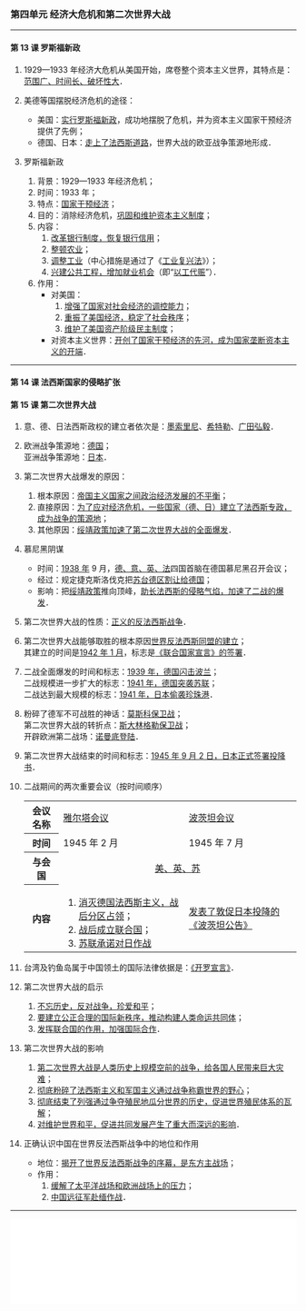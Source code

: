 ### 第四单元 经济大危机和第二次世界大战

---

#### 第 13 课 罗斯福新政

1. 1929—1933 年经济大危机从美国开始，席卷整个资本主义世界，其特点是：<u>范围广、时间长、破坏性大</u>．

2. 美德等国摆脱经济危机的途径：

    - 美国：<u>实行罗斯福新政</u>，成功地摆脱了危机，并为资本主义国家干预经济提供了先例；
    - 德国、日本：<u>走上了法西斯道路</u>，世界大战的欧亚战争策源地形成．

3. 罗斯福新政
    1. 背景：1929—1933 年经济危机；
    2. 时间：1933 年；
    3. 特点：<u>国家干预经济</u>；
    4. 目的：消除经济危机，<u>巩固和维护资本主义制度</u>；
    5. 内容：
        1. <u>改革银行制度，恢复银行信用</u>；
        2. <u>整顿农业</u>；
        3. <u>调整工业</u>（中心措施是通过了《<u>工业复兴法</u>》）；
        4. <u>兴建公共工程，增加就业机会</u>（即“<u>以工代赈</u>”）．
    6. 作用：
        - 对美国：
            1. <u>增强了国家对社会经济的调控能力</u>；
            2. <u>重振了美国经济，稳定了社会秩序</u>；
            3. <u>维护了美国资产阶级民主制度</u>；
        - 对资本主义世界：<u>开创了国家干预经济的先河，成为国家垄断资本主义的开端</u>．

---

#### 第 14 课 法西斯国家的侵略扩张

#### 第 15 课 第二次世界大战

1. 意、德、日法西斯政权的建立者依次是：<u>墨索里尼</u>、<u>希特勒</u>、<u>广田弘毅</u>．

2. 欧洲战争策源地：<u>德国</u>；<br>亚洲战争策源地：<u>日本</u>．

3. 第二次世界大战爆发的原因：

    1. 根本原因：<u>帝国主义国家之间政治经济发展的不平衡</u>；
    2. 直接原因：<u>为了应对经济危机，一些国家（德、日）建立了法西斯专政，成为战争的策源地</u>；
    3. 其他原因：<u>绥靖政策加速了第二次世界大战的全面爆发</u>．

4. 慕尼黑阴谋

    - 时间：<u>1938 年</u> 9 月，<u>德、意、英、法</u>四国首脑在德国慕尼黑召开会议；
    - 经过：规定捷克斯洛伐克把<u>苏台德区割让给德国</u>；
    - 影响：把<u>绥靖政策</u>推向顶峰，<u>助长法西斯的侵略气焰，加速了二战的爆发</u>．

5. 第二次世界大战的性质：<u>正义的反法西斯战争</u>．

6. 第二次世界大战能够取胜的根本原因<u>世界反法西斯同盟的建立</u>；<br>其建立的时间是<u>1942 年 1 月</u>，标志是<u>《联合国家宣言》的签署</u>．

7. 二战全面爆发的时间和标志：<u>1939 年，德国闪击波兰</u>；<br>二战规模进一步扩大的标志：<u>1941 年，德国突袭苏联</u>；<br>二战达到最大规模的标志：<u>1941 年，日本偷袭珍珠港</u>．

8. 粉碎了德军不可战胜的神话：<u>莫斯科保卫战</u>；<br>第二次世界大战的转折点：<u>斯大林格勒保卫战</u>；<br>开辟欧洲第二战场：<u>诺曼底登陆</u>．

9. 第二次世界大战结束的时间和标志：<u>1945 年 9 月 2 日，日本正式签署投降书</u>．

10. 二战期间的两次重要会议（按时间顺序）

    <table class="divider_top"><tbody><tr><th>会议名称</th><td><u>雅尔塔会议</u></td><td><u>波茨坦会议</u></td></tr><tr><th>时间</th><td>1945 年 2 月</td><td>1945 年 7 月</td></tr><tr><th>与会国</th><td align="center" colspan="2"><u>美、英、苏</u></td></tr><tr><th>内容</th><td><ol><li><u>消灭德国法西斯主义，战后分区占领</u>；</li><li><u>战后成立联合国</u>；</li><li><u>苏联承诺对日作战</u></li></ol></td><td><u>发表了敦促日本投降的《波茨坦公告》</u></td></tr></tbody></table>

10. 台湾及钓鱼岛属于中国领土的国际法律依据是：<u>《开罗宣言》</u>．

11. 第二次世界大战的启示

    1. <u>不忘历史，反对战争，珍爱和平</u>；
    2. <u>要建立公正合理的国际新秩序，推动构建人类命运共同体</u>；
    3. <u>发挥联合国的作用，加强国际合作</u>．

12. 第二次世界大战的影响

    1. <u>第二次世界大战是人类历史上规模空前的战争，给各国人民带来巨大灾难</u>；
    2. <u>彻底粉碎了法西斯主义和军国主义通过战争称霸世界的野心</u>；
    3. <u>彻底结束了列强通过争夺殖民地瓜分世界的历史，促进世界殖民体系的瓦解</u>；
    4. <u>对维护世界和平，促进共同发展产生了重大而深远的影响</u>．

13. 正确认识中国在世界反法西斯战争中的地位和作用

    -   地位：<u>揭开了世界反法西斯战争的序幕，是东方主战场</u>；
    -   作用：
        1. <u>缓解了太平洋战场和欧洲战场上的压力</u>；
        2. <u>中国远征军赴缅作战</u>．

---

<iframe src="/assets/summaries-blank/hw-11-1.pdf" frameborder="0" width="100%" type="application/pdf"></iframe>
